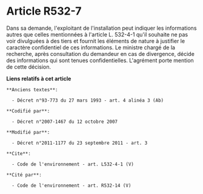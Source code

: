 # Article R532-7

Dans sa demande, l'exploitant de l'installation peut indiquer les informations autres que celles mentionnées à l'article L.
532-4-1 qu'il souhaite ne pas voir divulguées à des tiers et fournit les éléments de nature à justifier le caractère
confidentiel de ces informations. Le ministre chargé de la recherche, après consultation du demandeur en cas de divergence,
décide des informations qui sont tenues confidentielles. L'agrément porte mention de cette décision.

**Liens relatifs à cet article**

	**Anciens textes**:

	  - Décret n°93-773 du 27 mars 1993 - art. 4 alinéa 3 (Ab)

	**Codifié par**:

	  - Décret n°2007-1467 du 12 octobre 2007

	**Modifié par**:

	  - Décret n°2011-1177 du 23 septembre 2011 - art. 3

	**Cite**:

	  - Code de l'environnement - art. L532-4-1 (V)

	**Cité par**:

	  - Code de l'environnement - art. R532-14 (V)
